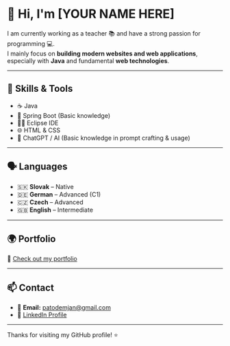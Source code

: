 # 👋 Hi, I'm [YOUR NAME HERE]

I am currently working as a teacher 📚 and have a strong passion for programming 💻.  
I mainly focus on **building modern websites and web applications**, especially with **Java** and fundamental **web technologies**.

---

## 💼 Skills & Tools

- ☕ Java
- 🌱 Spring Boot (Basic knowledge)
- 🧑‍💻 Eclipse IDE
- 🌐 HTML & CSS
- 🤖 ChatGPT / AI (Basic knowledge in prompt crafting & usage)

---

## 🗣️ Languages

- 🇸🇰 **Slovak** – Native  
- 🇩🇪 **German** – Advanced (C1)  
- 🇨🇿 **Czech** – Advanced  
- 🇬🇧 **English** – Intermediate  

---

## 🌍 Portfolio

🔗 [Check out my portfolio](https://patodemjan.github.io/PortfolioModern/index.html)

---

## 📫 Contact

- 📧 **Email:** [patodemjan@gmail.com](mailto:patodemjan@gmail.com)
- 💼 [LinkedIn Profile](https://www.linkedin.com/in/patrik-demjan-90602429b/)

---

Thanks for visiting my GitHub profile! ⭐  
